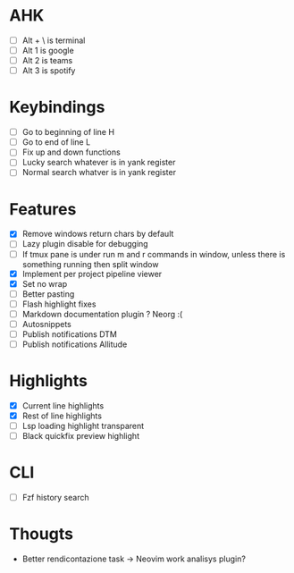 # AHK
- [ ] Alt + \ is terminal
- [ ] Alt 1 is google
- [ ] Alt 2 is teams
- [ ] Alt 3 is spotify

# Keybindings
- [ ] Go to beginning of line H 
- [ ] Go to end of line L
- [ ] Fix up and down functions
- [ ] Lucky search whatever is in yank register
- [ ] Normal search whatver is in yank register

# Features
- [X] Remove windows return chars by default
- [ ] Lazy plugin disable for debugging
- [ ] If tmux pane is under run m and r commands in window, unless there is
			something running then split window
- [X] Implement per project pipeline viewer
- [X] Set no wrap
- [ ] Better pasting
- [ ] Flash highlight fixes
- [ ] Markdown documentation plugin ? Neorg :(
- [ ] Autosnippets
- [ ] Publish notifications DTM 
- [ ] Publish notifications Allitude

# Highlights
- [X] Current line highlights
- [X] Rest of line highlights
- [ ] Lsp loading highlight transparent
- [ ] Black quickfix preview highlight

# CLI
- [ ] Fzf history search

# Thougts
- Better rendicontazione task -> Neovim work analisys plugin?
